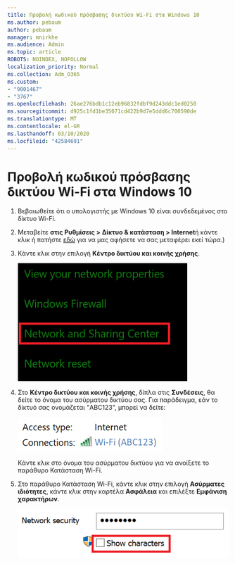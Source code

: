```yaml
---
title: Προβολή κωδικού πρόσβασης δικτύου Wi-Fi στα Windows 10
ms.author: pebaum
author: pebaum
manager: mnirkhe
ms.audience: Admin
ms.topic: article
ROBOTS: NOINDEX, NOFOLLOW
localization_priority: Normal
ms.collection: Adm_O365
ms.custom:
- "9001467"
- "3767"
ms.openlocfilehash: 26ae276bdb1c12eb96832fdbf9d243ddc1ed0250
ms.sourcegitcommit: d925c1fd1be35071cd422b9d7e5ddd6c700590de
ms.translationtype: MT
ms.contentlocale: el-GR
ms.lasthandoff: 03/10/2020
ms.locfileid: "42584691"
---
```

# <a name="view-wi-fi-network-password-in-windows-10"></a>Προβολή κωδικού πρόσβασης δικτύου Wi-Fi στα Windows 10

1. Βεβαιωθείτε ότι ο υπολογιστής με Windows 10 είναι συνδεδεμένος στο δίκτυο Wi-Fi.

2. Μεταβείτε **στις Ρυθμίσεις > Δίκτυο & κατάσταση > Internet**ή κάντε κλικ ή πατήστε [εδώ](ms-settings:network?activationSource=GetHelp) για να μας αφήσετε να σας μεταφέρει εκεί τώρα.)

3. Κάντε κλικ στην επιλογή **Κέντρο δικτύου και κοινής χρήσης**.

    ![Κέντρο δικτύου και κοινής χρήσης.](media/network-sharing-center.png)

4. Στο **Κέντρο δικτύου και κοινής χρήσης**, δίπλα στις **Συνδέσεις**, θα δείτε το όνομα του ασύρματου δικτύου σας. Για παράδειγμα, εάν το δίκτυό σας ονομάζεται "ABC123", μπορεί να δείτε:

    ![Συνδέσεις δικτύου.](media/network-connections.png)

    Κάντε κλικ στο όνομα του ασύρματου δικτύου για να ανοίξετε το παράθυρο Κατάσταση Wi-Fi. 

5. Στο παράθυρο Κατάσταση Wi-Fi, κάντε κλικ στην επιλογή **Ασύρματες ιδιότητες**, κάντε κλικ στην καρτέλα **Ασφάλεια** και επιλέξτε **Εμφάνιση χαρακτήρων**.

    ![Εμφάνιση χαρακτήρων κωδικού πρόσβασης Wi-Fi.](media/show-password-characters.png)


